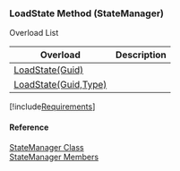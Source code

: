 ﻿### LoadState Method (StateManager)

Overload List

| Overload | Description |
| --- | --- |
| [LoadState(Guid)](FChoice.Common~FChoice.Common.State.StateManager~LoadState(Guid).md) |   |
| [LoadState(Guid,Type)](FChoice.Common~FChoice.Common.State.StateManager~LoadState(Guid,Type).md) |   |

[!include[Requirements](../partials/requirements.md)]



#### Reference

[StateManager Class](FChoice.Common~FChoice.Common.State.StateManager.md)  
[StateManager Members](FChoice.Common~FChoice.Common.State.StateManager_members.md)